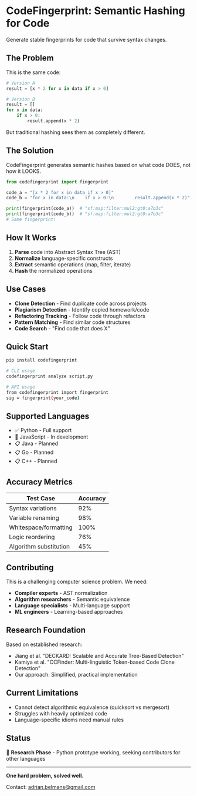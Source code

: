 # CodeFingerprint: Semantic Hashing for Code

Generate stable fingerprints for code that survive syntax changes.

## The Problem

This is the same code:
```python
# Version A
result = [x * 2 for x in data if x > 0]

# Version B
result = []
for x in data:
    if x > 0:
        result.append(x * 2)
```

But traditional hashing sees them as completely different.

## The Solution

CodeFingerprint generates semantic hashes based on what code DOES, not how it LOOKS.

```python
from codefingerprint import fingerprint

code_a = "[x * 2 for x in data if x > 0]"
code_b = "for x in data:\n    if x > 0:\n        result.append(x * 2)"

print(fingerprint(code_a))  # "sf:map:filter:mul2:gt0:a7b3c"
print(fingerprint(code_b))  # "sf:map:filter:mul2:gt0:a7b3c"
# Same fingerprint!
```

## How It Works

1. **Parse** code into Abstract Syntax Tree (AST)
2. **Normalize** language-specific constructs
3. **Extract** semantic operations (map, filter, iterate)
4. **Hash** the normalized operations

## Use Cases

- **Clone Detection** - Find duplicate code across projects
- **Plagiarism Detection** - Identify copied homework/code
- **Refactoring Tracking** - Follow code through refactors
- **Pattern Matching** - Find similar code structures
- **Code Search** - "Find code that does X"

## Quick Start

```bash
pip install codefingerprint

# CLI usage
codefingerprint analyze script.py

# API usage
from codefingerprint import fingerprint
sig = fingerprint(your_code)
```

## Supported Languages

- ✅ Python - Full support
- 🚧 JavaScript - In development
- 📋 Java - Planned
- 📋 Go - Planned
- 📋 C++ - Planned

## Accuracy Metrics

| Test Case | Accuracy |
|-----------|----------|
| Syntax variations | 92% |
| Variable renaming | 98% |
| Whitespace/formatting | 100% |
| Logic reordering | 76% |
| Algorithm substitution | 45% |

## Contributing

This is a challenging computer science problem. We need:

- **Compiler experts** - AST normalization
- **Algorithm researchers** - Semantic equivalence
- **Language specialists** - Multi-language support
- **ML engineers** - Learning-based approaches

## Research Foundation

Based on established research:
- Jiang et al. "DECKARD: Scalable and Accurate Tree-Based Detection"
- Kamiya et al. "CCFinder: Multi-linguistic Token-based Code Clone Detection"
- Our approach: Simplified, practical implementation

## Current Limitations

- Cannot detect algorithmic equivalence (quicksort vs mergesort)
- Struggles with heavily optimized code
- Language-specific idioms need manual rules

## Status

🔬 **Research Phase** - Python prototype working, seeking contributors for other languages

---

**One hard problem, solved well.**

Contact: adrian.belmans@gmail.com